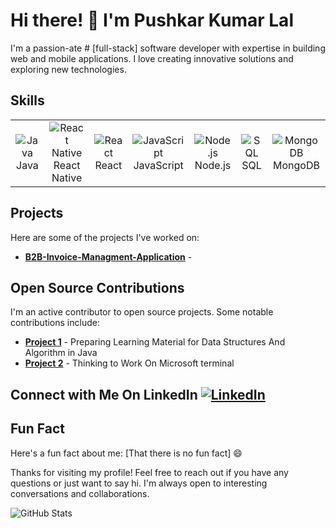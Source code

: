 <!--- Your Name -->
# Hi there! 👋 I'm Pushkar Kumar Lal

<!--- Introduction -->
I'm a passion-ate # [full-stack] software developer with expertise in building web and mobile applications. I love creating innovative solutions and exploring new technologies.


## Skills
<table>
  <tr>
    <td align="center">
      <img src="https://img.icons8.com/color/48/000000/java-coffee-cup-logo.png" alt="Java" />
      <br />
      Java
    </td>
    <td align="center">
      <img src="https://img.icons8.com/color/48/000000/react-native.png" alt="React Native" />
      <br />
      React Native
    </td>
    <td align="center">
      <img src="https://img.icons8.com/color/48/000000/react-native.png" alt="React" />
      <br />
      React
    </td>
    <td align="center">
      <img src="https://img.icons8.com/color/48/000000/javascript.png" alt="JavaScript" />
      <br />
      JavaScript
    </td>
    <td align="center">
      <img src="https://img.icons8.com/color/48/000000/nodejs.png" alt="Node.js" />
      <br />
      Node.js
    </td>
    <td align="center">
      <img src="https://img.icons8.com/color/48/000000/sql.png" alt="SQL" />
      <br />
      SQL
    </td>
    <td align="center">
      <img src="https://img.icons8.com/color/48/000000/mongodb.png" alt="MongoDB" />
      <br />
      MongoDB
    </td>
  </tr>
</table>



<!--- Projects -->
## Projects
Here are some of the projects I've worked on:

- **[B2B-Invoice-Managment-Application](https://github.com/pushkarkumarlal/B2B-Invoice-Managment-Application)** -  



<!--- Open Source Contributions -->
## Open Source Contributions
I'm an active contributor to open source projects. Some notable contributions include:

- **[Project 1](https://github.com/pushkarkumarlal/DataStructureAndAlgorithm-Study-Engine)** - Preparing Learning Material for Data Structures And Algorithm in Java
- **[Project 2](https://github.com/pushkarkumarlal/terminalMicrosoft)** - Thinking to Work On Microsoft terminal




<!--- Connect with Me -->
## Connect with Me On LinkedIn [![LinkedIn](https://img.icons8.com/color/48/000000/linkedin.png)](https://www.linkedin.com/in/pushkar-kumar-lal/)


<!--- Fun Fact -->
## Fun Fact
Here's a fun fact about me: [That there is no fun fact] 😄

<!--- Thank You -->
Thanks for visiting my profile! Feel free to reach out if you have any questions or just want to say hi. I'm always open to interesting conversations and collaborations.

<!--- GitHub Stats -->
![GitHub Stats](https://github-readme-stats.vercel.app/api?username=pushkarkumarlal&show_icons=true)

